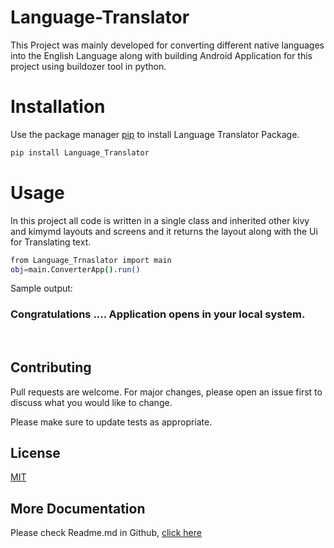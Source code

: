 # Language-Translator
This Project was mainly developed for converting different native languages into the English Language along with building Android Application for this project using     buildozer tool in python.
 
# Installation 
Use the package manager [pip](https://pypi.org/project/Language-Translator/) to install Language Translator Package.

```bash
pip install Language_Translator
```

# Usage
In this project all code is written in a single class and inherited other kivy and kimymd layouts and screens and it returns the layout along with the Ui for Translating text.
```bash
from Language_Trnaslator import main
obj=main.ConverterApp().run()
```
Sample output:

  
### Congratulations .... Application opens in your local system.
  
## Contributing
Pull requests are welcome. For major changes, please open an issue first to discuss what you would like to change.

Please make sure to update tests as appropriate.

## License
[MIT](https://choosealicense.com/licenses/mit/)

## More Documentation
Please check Readme.md in Github, [click here](https://github.com/Nagababu91768/Language-Translator/edit/master/README.md)
